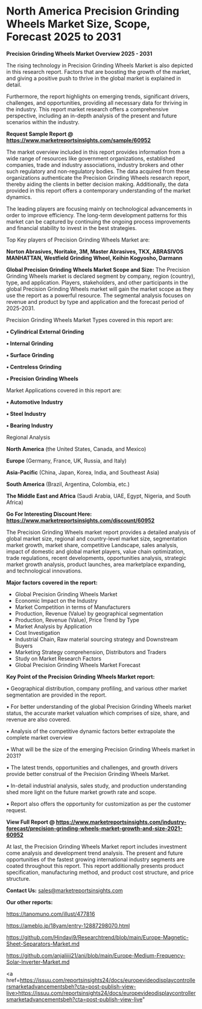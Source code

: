 # North America Precision Grinding Wheels Market Size, Scope, Forecast 2025 to 2031

<Strong> Precision Grinding Wheels Market Overview 2025 - 2031</strong>

The rising technology in Precision Grinding Wheels Market is also depicted in this research report. Factors that are boosting the growth of the market, and giving a positive push to thrive in the global market is explained in detail.

Furthermore, the report highlights on emerging trends, significant drivers, challenges, and opportunities, providing all necessary data for thriving in the industry. This report market research offers a comprehensive perspective, including an in-depth analysis of the present and future scenarios within the industry.

<strong>Request Sample Report @ <a href=https://www.marketreportsinsights.com/sample/60952>https://www.marketreportsinsights.com/sample/60952</a></strong>

The market overview included in this report provides information from a wide range of resources like government organizations, established companies, trade and industry associations, industry brokers and other such regulatory and non-regulatory bodies. The data acquired from these organizations authenticate the Precision Grinding Wheels research report, thereby aiding the clients in better decision making. Additionally, the data provided in this report offers a contemporary understanding of the market dynamics.

The leading players are focusing mainly on technological advancements in order to improve efficiency. The long-term development patterns for this market can be captured by continuing the ongoing process improvements and financial stability to invest in the best strategies.

Top Key players of Precision Grinding Wheels Market are:

<strong>Norton Abrasives, Noritake, 3M, Master Abrasives, TKX, ABRASIVOS MANHATTAN, Westfield Grinding Wheel, Keihin Kogyosho, Darmann</strong>

<strong><b>Global Precision Grinding Wheels Market Scope and Size:</b></strong>
The Precision Grinding Wheels market is declared segment by company, region (country), type, and application. Players, stakeholders, and other participants in the global Precision Grinding Wheels market will gain the market scope as they use the report as a powerful resource. The segmental analysis focuses on revenue and product by type and application and the forecast period of 2025-2031.

Precision Grinding Wheels Market Types covered in this report are:

<strong>• Cylindrical External Grinding

• Internal Grinding

• Surface Grinding

• Centreless Grinding

• Precision Grinding Wheels</strong>

Market Applications covered in this report are:

<strong>• Automotive Industry

• Steel Industry

• Bearing Industry</strong> 

Regional Analysis

<strong>North America</strong> (the United States, Canada, and Mexico)

<strong>Europe</strong> (Germany, France, UK, Russia, and Italy)

<strong>Asia-Pacific</strong> (China, Japan, Korea, India, and Southeast Asia)

<strong>South America</strong> (Brazil, Argentina, Colombia, etc.)

<strong>The Middle East and Africa</strong> (Saudi Arabia, UAE, Egypt, Nigeria, and South Africa)

<strong>Go For Interesting Discount Here: <a href=https://www.marketreportsinsights.com/discount/60952>https://www.marketreportsinsights.com/discount/60952</a></strong>

The Precision Grinding Wheels market report provides a detailed analysis of global market size, regional and country-level market size, segmentation market growth, market share, competitive Landscape, sales analysis, impact of domestic and global market players, value chain optimization, trade regulations, recent developments, opportunities analysis, strategic market growth analysis, product launches, area marketplace expanding, and technological innovations.

<strong><b>Major factors covered in the report:</b></strong>
<ul>
  <li>Global Precision Grinding Wheels Market </li>
  <li>Economic Impact on the Industry</li>
  <li>Market Competition in terms of Manufacturers</li>
  <li>Production, Revenue (Value) by geographical segmentation</li>
  <li>Production, Revenue (Value), Price Trend by Type</li>
  <li>Market Analysis by Application</li>
  <li>Cost Investigation</li>
  <li>Industrial Chain, Raw material sourcing strategy and Downstream Buyers</li>
  <li>Marketing Strategy comprehension, Distributors and Traders</li>
  <li>Study on Market Research Factors</li>
  <li>Global Precision Grinding Wheels Market Forecast</li>
</ul>

<strong><b>Key Point of the Precision Grinding Wheels Market report:</b></strong>

• Geographical distribution, company profiling, and various other market segmentation are provided in the report.

• For better understanding of the global Precision Grinding Wheels market status, the accurate market valuation which comprises of size, share, and revenue are also covered.

• Analysis of the competitive dynamic factors better extrapolate the complete market overview

• What will be the size of the emerging Precision Grinding Wheels market in 2031?

• The latest trends, opportunities and challenges, and growth drivers provide better construal of the Precision Grinding Wheels Market.

• In-detail industrial analysis, sales study, and production understanding shed more light on the future market growth rate and scope.

• Report also offers the opportunity for customization as per the customer request.

<strong><b>View Full Report @ <a href=https://www.marketreportsinsights.com/industry-forecast/precision-grinding-wheels-market-growth-and-size-2021-60952>https://www.marketreportsinsights.com/industry-forecast/precision-grinding-wheels-market-growth-and-size-2021-60952</a></b></strong>


At last, the Precision Grinding Wheels Market report includes investment come analysis and development trend analysis. The present and future opportunities of the fastest growing international industry segments are coated throughout this report. This report additionally presents product specification, manufacturing method, and product cost structure, and price structure.

<strong>Contact Us:</strong>
sales@marketreportsinsights.com

<strong>Our other reports:</strong>

<a href=https://tanomuno.com/illust/477816>https://tanomuno.com/illust/477816</a>

<a href=https://ameblo.jp/18yam/entry-12887298070.html>https://ameblo.jp/18yam/entry-12887298070.html</a>

<a href=https://github.com/Hindavi9/Researchtrend/blob/main/Europe-Magnetic-Sheet-Separators-Market.md>https://github.com/Hindavi9/Researchtrend/blob/main/Europe-Magnetic-Sheet-Separators-Market.md</a>

<a href=https://github.com/anjaliiii21/ani/blob/main/Europe-Medium-Frequency-Solar-Inverter-Market.md>https://github.com/anjaliiii21/ani/blob/main/Europe-Medium-Frequency-Solar-Inverter-Market.md</a>

<a href=https://issuu.com/reportsinsights24/docs/europevideodisplaycontrollersmarketadvancementsbeh?cta=post-publish-view-live>https://issuu.com/reportsinsights24/docs/europevideodisplaycontrollersmarketadvancementsbeh?cta=post-publish-view-live</a>"
